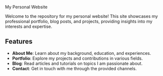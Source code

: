  My Personal Website

Welcome to the repository for my personal website! This site showcases my professional portfolio, blog posts, and projects, providing insights into my interests and expertise.

## Features

- **About Me**: Learn about my background, education, and experiences.
- **Portfolio**: Explore my projects and contributions in various fields.
- **Blog**: Read articles and tutorials on topics I am passionate about.
- **Contact**: Get in touch with me through the provided channels.
